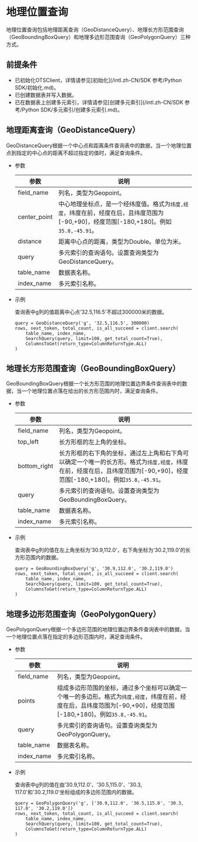 # 地理位置查询

地理位置查询包括地理距离查询（GeoDistanceQuery）、地理长方形范围查询（GeoBoundingBoxQuery）和地理多边形范围查询（GeoPolygonQuery）三种方式。

## 前提条件

-   已初始化OTSClient，详情请参见[初始化](/intl.zh-CN/SDK 参考/Python SDK/初始化.md)。
-   已创建数据表并写入数据。
-   已在数据表上创建多元索引，详情请参见[创建多元索引](/intl.zh-CN/SDK 参考/Python SDK/多元索引/创建多元索引.md)。

## 地理距离查询（GeoDistanceQuery）

GeoDistanceQuery根据一个中心点和距离条件查询表中的数据，当一个地理位置点到指定的中心点的距离不超过指定的值时，满足查询条件。

-   参数

    |参数|说明|
    |--|--|
    |field\_name|列名，类型为Geopoint。|
    |center\_point|中心地理坐标点，是一个经纬度值。格式为`纬度,经度`，纬度在前，经度在后，且纬度范围为\[-90,+90\]，经度范围\[-180,+180\]。例如`35.8,-45.91`。 |
    |distance|距离中心点的距离，类型为Double。单位为米。|
    |query|多元索引的查询语句。设置查询类型为GeoDistanceQuery。|
    |table\_name|数据表名称。|
    |index\_name|多元索引名称。|

-   示例

    查询表中g列的值距离中心点'32.5,116.5'不超过300000米的数据。

    ```
    query = GeoDistanceQuery('g', '32.5,116.5', 300000)
    rows, next_token, total_count, is_all_succeed = client.search(
        table_name, index_name, 
        SearchQuery(query, limit=100, get_total_count=True), 
        ColumnsToGet(return_type=ColumnReturnType.ALL)
    )
    ```


## 地理长方形范围查询（GeoBoundingBoxQuery）

GeoBoundingBoxQuery根据一个长方形范围的地理位置边界条件查询表中的数据，当一个地理位置点落在给出的长方形范围内时，满足查询条件。

-   参数

    |参数|说明|
    |--|--|
    |field\_name|列名，类型为Geopoint。|
    |top\_left|长方形框的左上角的坐标。|
    |bottom\_right|长方形框的右下角的坐标，通过左上角和右下角可以确定一个唯一的长方形。格式为`纬度,经度`，纬度在前，经度在后，且纬度范围为\[-90,+90\]，经度范围\[-180,+180\]。例如`35.8,-45.91`。 |
    |query|多元索引的查询语句。设置查询类型为GeoBoundingBoxQuery。|
    |table\_name|数据表名称。|
    |index\_name|多元索引名称。|

-   示例

    查询表中g列的值在左上角坐标为'30.9,112.0'，右下角坐标为'30.2,119.0'的长方形范围内的数据。

    ```
    query = GeoBoundingBoxQuery('g', '30.9,112.0', '30.2,119.0')
    rows, next_token, total_count, is_all_succeed = client.search(
        table_name, index_name, 
        SearchQuery(query, limit=100, get_total_count=True), 
        ColumnsToGet(return_type=ColumnReturnType.ALL)
    )
    ```


## 地理多边形范围查询（GeoPolygonQuery）

GeoPolygonQuery根据一个多边形范围的地理位置边界条件查询表中的数据，当一个地理位置点落在指定的多边形范围内时，满足查询条件。

-   参数

    |参数|说明|
    |--|--|
    |field\_name|列名，类型为Geopoint。|
    |points|组成多边形范围的坐标，通过多个坐标可以确定一个唯一的多边形。格式为`纬度,经度`，纬度在前，经度在后，且纬度范围为\[-90,+90\]，经度范围\[-180,+180\]。例如`35.8,-45.91`。 |
    |query|多元索引的查询语句。设置查询类型为GeoPolygonQuery。|
    |table\_name|数据表名称。|
    |index\_name|多元索引名称。|

-   示例

    查询表中g列的值在由'30.9,112.0'、'30.5,115.0'、'30.3, 117.0'和'30.2,119.0'坐标组成的多边形范围内的数据。

    ```
    query = GeoPolygonQuery('g', ['30.9,112.0', '30.5,115.0', '30.3, 117.0', '30.2,119.0'])
    rows, next_token, total_count, is_all_succeed = client.search(
        table_name, index_name, 
        SearchQuery(query, limit=100, get_total_count=True), 
        ColumnsToGet(return_type=ColumnReturnType.ALL)
    )
    ```


